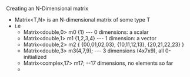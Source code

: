 Creating an N-Dimensional matrix
* Matrix<T,N> is an N-dimensional matrix of some type T
* i.e
  * Matrix<double,0> m0 {1} --- 0 dimensions: a scalar
  * Matrix<double,1> m1 {1,2,3,4} --- 1 dimension: a vector
  * Matrix<double,2> m2 {
        {00,01,02,03},
        {10,11,12,13},
        {20,21,22,23}
      }
  * Matrix<double,3> m3(4,7,9); --- 3 dimensions (4x7x9), all 0-initialized
  * Matrix<complex<double>,17> m17; --17 dimensions, no elements so far
  * 
